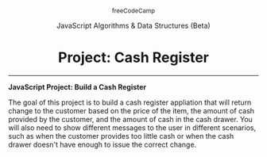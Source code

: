 <p style="text-align: center; font-size: 12px">freeCodeCamp</p>

<p style="text-align: center">JavaScript Algorithms & Data Structures (Beta)</p>

<h1 style="text-align: center">Project: Cash Register</h1>

---

**JavaScript Project: Build a Cash Register**

The goal of this project is to build a cash register appliation that will return change to the customer based on the price of the item, the amount of cash provided by the customer, and the amount of cash in the cash drawer. You will also need to show different messages to the user in different scenarios, such as when the customer provides too little cash or when the cash drawer doesn't have enough to issue the correct change.

